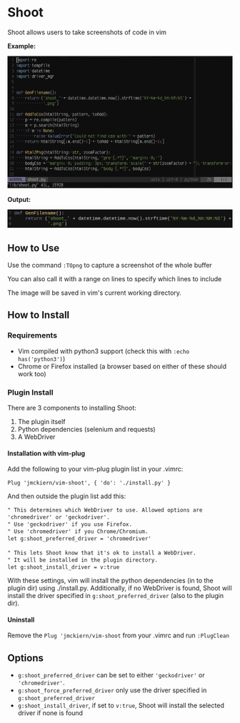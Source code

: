 # Shoot

Shoot allows users to take screenshots of code in vim

**Example:**

![](demo.gif)

**Output:**

![](demo.png)

## How to Use

Use the command `:TOpng` to capture a screenshot of the whole buffer

You can also call it with a range on lines to specify which lines to include

The image will be saved in vim's current working directory.

## How to Install

### Requirements

- Vim compiled with python3 support (check this with `:echo has('python3')`)
- Chrome or Firefox installed (a browser based on either of these should work too)

### Plugin Install

There are 3 components to installing Shoot:
1. The plugin itself
1. Python dependencies (selenium and requests)
1. A WebDriver

#### Installation with vim-plug

Add the following to your vim-plug plugin list in your .vimrc:
```
Plug 'jmckiern/vim-shoot', { 'do': './install.py' }
```

And then outside the plugin list add this:
```
" This determines which WebDriver to use. Allowed options are 'chromedriver' or 'geckodriver'.
" Use 'geckodriver' if you use Firefox.
" Use 'chromedriver' if you Chrome/Chromium.
let g:shoot_preferred_driver = 'chromedriver'

" This lets Shoot know that it's ok to install a WebDriver.
" It will be installed in the plugin directory.
let g:shoot_install_driver = v:true
```

With these settings, vim will install the python dependencies (in to the plugin
dir) using ./install.py. Additionally, if no WebDriver is found, Shoot will
install the driver specified in `g:shoot_preferred_driver` (also to the plugin dir).

#### Uninstall

Remove the `Plug 'jmckiern/vim-shoot` from your .vimrc and run `:PlugClean`

## Options

- `g:shoot_preferred_driver` can be set to either `'geckodriver'` or `'chromedriver'`.
- `g:shoot_force_preferred_driver` only use the driver specified in `g:shoot_preferred_driver`
- `g:shoot_install_driver`, if set to `v:true`, Shoot will install the selected driver if none is found
